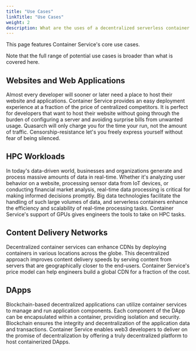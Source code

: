 ```yaml
---
title: "Use Cases"
linkTitle: "Use Cases"
weight: 2
description: What are the uses of a decentralized serverless container service.
---
```


This page features Container Service's core use cases.

Note that the full range of potential use cases is broader than what is covered here.

## Websites and Web Applications

Almost every developer will sooner or later need a place to host their website and applications.
Container Service provides an easy deployment experience at a fraction of the price of centralized competitors.
It is perfect for developers that want to host their website without going through the burden of configuring a server and avoiding surprise bills from unwanted usage.
Quasarch will only charge you for the time your run, not the amount of traffic.
Censorship-resistance let's you freely express yourself without fear of being silenced.

## HPC Workloads

In today's data-driven world, businesses and organizations generate and process massive amounts of data in real-time.
Whether it's analyzing user behavior on a website, processing sensor data from IoT devices, or conducting financial market analysis, real-time data processing is critical for making informed decisions promptly.
Big data technologies facilitate the handling of such large volumes of data, and serverless containers enhance the efficiency and scalability of real-time processing tasks.
Container Service's support of GPUs gives engineers the tools to take on HPC tasks.

## Content Delivery Networks

Decentralized container services can enhance CDNs by deploying containers in various locations across the globe.
This decentralized approach improves content delivery speeds by serving content from servers that are geographically closer to the end-users.
Container Service's price model can help engineers build a global CDN for a fraction of the cost.

## DApps

Blockchain-based decentralized applications can utilize container services to manage and run application components.
Each component of the DApp can be encapsulated within a container, providing isolation and security.
Blockchain ensures the integrity and decentralization of the application data and transactions.
Container Service enables web3 developers to deliver on the promise of decentralization by offering a truly decentralized platform to host containerized DApps.
